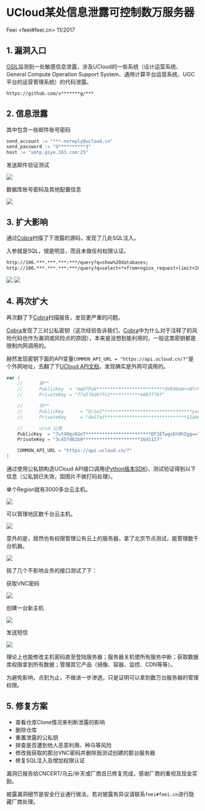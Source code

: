 # UCloud某处信息泄露可控制数万服务器

Feei <feei#feei.cn> 11/2017

## 1. 漏洞入口

[GSIL](https://github.com/FeeiCN/GSIL)监测到一处敏感信息泄露，涉及UCloud的一些系统（设计运营系统、General Compute Operation Support System、通用计算平台运营系统、UGC平台的运营管理系统）的代码泄露。

`https://github.com/s*******g/***`


## 2. 信息泄露
其中包含一些邮件账号密码

```go
send_account := "***-noreply@ucloud.cn"  
send_password := "U**********3"  
host := "smtp.qiye.163.com:25"
```

发送邮件验证测试

![](images/v_ucloud_01.jpg)

数据库账号密码及其他配置信息

![](images/v_ucloud_02.jpg)

## 3. 扩大影响

通过[Cobra](https://github.com/WhaleShark-Team/cobra)扫描了下泄露的源码，发现了几处SQL注入。

入参就是SQL，很是明显，而且未做任何权限认证。
```bash
http://106.***.***.***:***/query?q=show%20databases;
http://106.***.***.***:***/query?q=select+*+from+nginx_request+limit+200&db=nginx
```
![](images/v_ucloud_09.jpg)
![](images/v_ucloud_10.jpg)


## 4. 再次扩大

再次翻了下[Cobra](https://github.com/WhaleShark-Team/cobra)扫描报告，发现更严重的问题。

[Cobra](https://github.com/WhaleShark-Team/cobra)发现了三对公私密钥（这次经验告诉我们，[Cobra](https://github.com/WhaleShark-Team/cobra)中为什么对于注释了的风险代码也作为漏洞或风险点的原因），本来是没想到能利用的，一般这类密钥都是限制内网调用的。

赫然发现密钥下面的API变量`COMMON_API_URL = "https://api.ucloud.cn/?"`是个外网地址，去翻了下[UCloud API文档](https://docs.ucloud.cn/api/summary/overview)，发现确实是外网可调用的。

```go
var (
	//      吴**
	//      PublicKey  = "mq0fPub*************************OVK98eW+vNYrNQ=="
	//      PrivateKey = "f7a576d87fc2***********4083f78f"

	//      孙**
	//      PublicKey      = "D/ze2*********************************yer0YOAFPg=="
	//      PrivateKey     = "de17af******************************12ab6a1dadd"

	//      ucvd 公用
	PublicKey  = "7vt40gcKGnT************************DF1ETwgsDt0hZgg=="
	PrivateKey = "3c45fd62b9*********************16d1117"

	COMMON_API_URL = "https://api.ucloud.cn/?"
)
```

通过使用公私钥构造UCloud API接口调用([Python版本SDK](https://github.com/ucloud/ucloud-sdk-python))，测试验证得到以下信息（公私钥已失效，固图片不做打码处理）。
 
单个Region就有3000多台云主机。

![](images/v_ucloud_03.jpg)

可以管理地区数千台云主机。

![](images/v_ucloud_04.jpg)

意外的是，居然也有权限管理公有云上的服务器，拿了北京节点测试，能管理数千台机器。

![](images/v_ucloud_05.jpg)

挑了几个不影响业务的接口测试了下：
 
获取VNC密码

![](images/v_ucloud_06.jpg)

创建一台新主机

![](images/v_ucloud_07.jpg)

发送短信

![](images/v_ucloud_08.jpg)

理论上也能修改主机密码直至登陆服务器；服务器关机使所有服务中断；获取数据库权限拿到所有数据；管理其它产品（镜像、容器、监控、CDN等等）。

为避免影响，点到为止，不做进一步渗透，只是证明可以拿到数万台服务器的管理权限。

## 5. 修复方案

- 查看仓库Clone情况来判断泄露的影响
- 删除仓库
- 重置泄露的公私钥
- 排查是否遭到他人恶意利用、种马等风险
- 修改我获取的那台VNC密码并删除我测试创建的那台服务器
- 修复SQL注入及增加权限认证

漏洞已报告给CNCERT/乌云/补天或厂商且已修复完成，感谢厂商的重视及现金奖励。

披露漏洞细节是安全行业通行做法，若对披露有异议请联系`feei#feei.cn`进行隐藏厂商处理。
